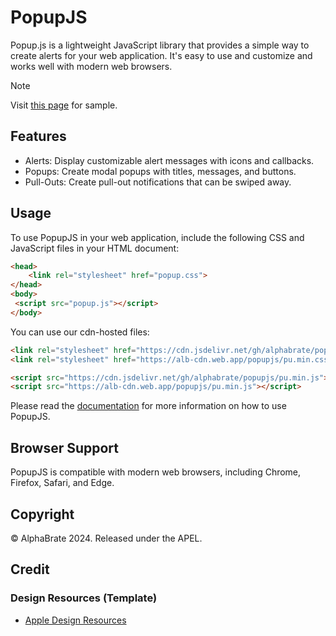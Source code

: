 # PopupJS

Popup.js is a lightweight JavaScript library that provides a simple way to create alerts for your web application. It's easy to use and customize and works well with modern web browsers.

> [!NOTE]
> Visit [this page](https://alphabrate.github.io/popupjs/code/showcase/) for sample.

## Features

* Alerts: Display customizable alert messages with icons and callbacks.
* Popups: Create modal popups with titles, messages, and buttons.
* Pull-Outs: Create pull-out notifications that can be swiped away.

## Usage

To use PopupJS in your web application, include the following CSS and JavaScript files in your HTML document:

```html
<head>
    <link rel="stylesheet" href="popup.css">
</head>
<body>
 <script src="popup.js"></script>
</body>
```

You can use our cdn-hosted files:

```html
<link rel="stylesheet" href="https://cdn.jsdelivr.net/gh/alphabrate/popupjs/pu.min.css">
<link rel="stylesheet" href="https://alb-cdn.web.app/popupjs/pu.min.css">

<script src="https://cdn.jsdelivr.net/gh/alphabrate/popupjs/pu.min.js"></script>
<script src="https://alb-cdn.web.app/popupjs/pu.min.js"></script>
```

Please read the [documentation](https://alphabrate.github.io/articles/user-manuals/popupjs) for more information on how to use PopupJS.

## Browser Support

PopupJS is compatible with modern web browsers, including Chrome, Firefox, Safari, and Edge.

## Copyright

© AlphaBrate 2024. Released under the APEL.

## Credit

### Design Resources (Template)

* [Apple Design Resources](https://developer.apple.com/design/resources/)
